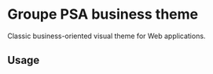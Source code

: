 # Groupe PSA business theme

Classic business-oriented visual theme for Web applications.

## Usage

